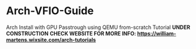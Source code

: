 # Arch-VFIO-Guide
Arch Install with GPU Passtrough using QEMU from-scratch Tutorial
**UNDER CONSTRUCTION**
**CHECK WEBSITE FOR MORE INFO: 
https://william-martens.wixsite.com/arch-tutorials**
